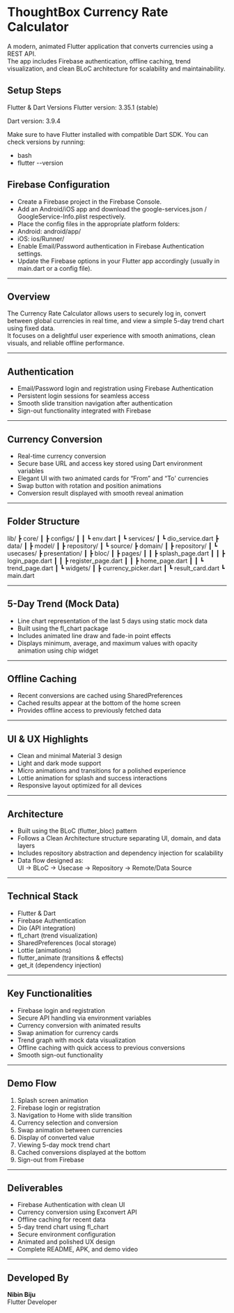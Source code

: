 # ThoughtBox Currency Rate Calculator

A modern, animated Flutter application that converts currencies using a REST API.  
The app includes Firebase authentication, offline caching, trend visualization, and clean BLoC architecture for scalability and maintainability.

## Setup Steps
Flutter & Dart Versions
Flutter version: 3.35.1 (stable)

Dart version: 3.9.4

Make sure to have Flutter installed with compatible Dart SDK. You can check versions by running:

- bash
- flutter --version

## Firebase Configuration
- Create a Firebase project in the Firebase Console.
- Add an Android/iOS app and download the google-services.json / GoogleService-Info.plist respectively.
- Place the config files in the appropriate platform folders:
- Android: android/app/
- iOS: ios/Runner/
- Enable Email/Password authentication in Firebase Authentication settings.
- Update the Firebase options in your Flutter app accordingly (usually in main.dart or a config file).

---

## Overview

The Currency Rate Calculator allows users to securely log in, convert between global currencies in real time, and view a simple 5-day trend chart using fixed data.  
It focuses on a delightful user experience with smooth animations, clean visuals, and reliable offline performance.

---

## Authentication

- Email/Password login and registration using Firebase Authentication  
- Persistent login sessions for seamless access  
- Smooth slide transition navigation after authentication  
- Sign-out functionality integrated with Firebase  

---

## Currency Conversion

- Real-time currency conversion
- Secure base URL and access key stored using Dart environment variables  
- Elegant UI with two animated cards for “From” and “To' currencies  
- Swap button with rotation and position animations  
- Conversion result displayed with smooth reveal animation  

---

## Folder Structure

lib/
┣ core/
┃ ┣ configs/
┃ ┃ ┗ env.dart
┃ ┗ services/
┃ ┗ dio_service.dart
┣ data/
┃ ┣ model/
┃ ┣ repository/
┃ ┗ source/
┣ domain/
┃ ┣ repository/
┃ ┗ usecases/
┣ presentation/
┃ ┣ bloc/
┃ ┣ pages/
┃ ┃ ┣ splash_page.dart
┃ ┃ ┣ login_page.dart
┃ ┃ ┣ register_page.dart
┃ ┃ ┣ home_page.dart
┃ ┃ ┗ trend_page.dart
┃ ┗ widgets/
┃ ┣ currency_picker.dart
┃ ┗ result_card.dart
┗ main.dart

---

## 5-Day Trend (Mock Data)

- Line chart representation of the last 5 days using static mock data  
- Built using the fl_chart package  
- Includes animated line draw and fade-in point effects  
- Displays minimum, average, and maximum values with opacity animation using chip widget

---

## Offline Caching

- Recent conversions are cached using SharedPreferences  
- Cached results appear at the bottom of the home screen  
- Provides offline access to previously fetched data  

---

## UI & UX Highlights

- Clean and minimal Material 3 design  
- Light and dark mode support  
- Micro animations and transitions for a polished experience  
- Lottie animation for splash and success interactions  
- Responsive layout optimized for all devices  

---

## Architecture

- Built using the BLoC (flutter_bloc) pattern  
- Follows a Clean Architecture structure separating UI, domain, and data layers  
- Includes repository abstraction and dependency injection for scalability  
- Data flow designed as:  
  UI → BLoC → Usecase → Repository → Remote/Data Source  

---

## Technical Stack

- Flutter & Dart  
- Firebase Authentication  
- Dio (API integration)  
- fl_chart (trend visualization)  
- SharedPreferences (local storage)  
- Lottie (animations)  
- flutter_animate (transitions & effects)  
- get_it (dependency injection)  

---

## Key Functionalities

- Firebase login and registration  
- Secure API handling via environment variables  
- Currency conversion with animated results  
- Swap animation for currency cards  
- Trend graph with mock data visualization  
- Offline caching with quick access to previous conversions  
- Smooth sign-out functionality  

---

## Demo Flow

1. Splash screen animation  
2. Firebase login or registration  
3. Navigation to Home with slide transition  
4. Currency selection and conversion  
5. Swap animation between currencies  
6. Display of converted value  
7. Viewing 5-day mock trend chart  
8. Cached conversions displayed at the bottom  
9. Sign-out from Firebase  

---

## Deliverables

- Firebase Authentication with clean UI  
- Currency conversion using Exconvert API  
- Offline caching for recent data  
- 5-day trend chart using fl_chart  
- Secure environment configuration  
- Animated and polished UX design  
- Complete README, APK, and demo video  

---

## Developed By

**Nibin Biju**  
Flutter Developer
